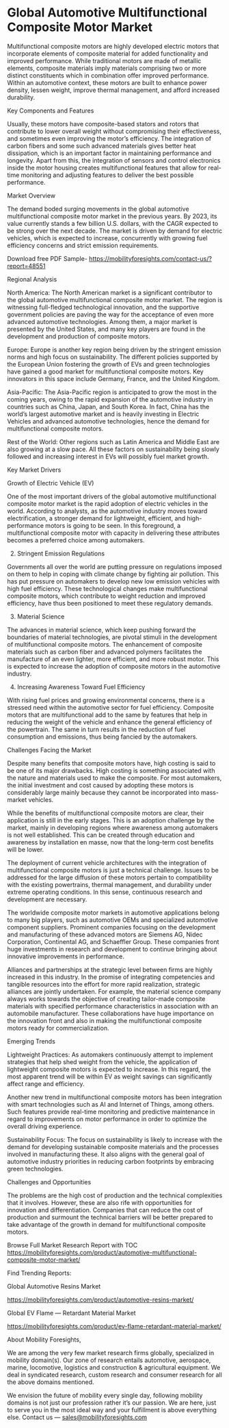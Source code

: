 # Global Automotive Multifunctional Composite Motor Market

Multifunctional composite motors are highly developed electric motors that incorporate elements of composite material for added functionality and improved performance. While traditional motors are made of metallic elements, composite materials imply materials comprising two or more distinct constituents which in combination offer improved performance. Within an automotive context, these motors are built to enhance power density, lessen weight, improve thermal management, and afford increased durability.

Key Components and Features

Usually, these motors have composite-based stators and rotors that contribute to lower overall weight without compromising their effectiveness, and sometimes even improving the motor’s efficiency. The integration of carbon fibers and some such advanced materials gives better heat dissipation, which is an important factor in maintaining performance and longevity. Apart from this, the integration of sensors and control electronics inside the motor housing creates multifunctional features that allow for real-time monitoring and adjusting features to deliver the best possible performance.

Market Overview

The demand boded surging movements in the global automotive multifunctional composite motor market in the previous years. By 2023, its value currently stands a few billion U.S. dollars, with the CAGR expected to be strong over the next decade. The market is driven by demand for electric vehicles, which is expected to increase, concurrently with growing fuel efficiency concerns and strict emission requirements.

Download free PDF Sample- https://mobilityforesights.com/contact-us/?report=48551

Regional Analysis

North America: The North American market is a significant contributor to the global automotive multifunctional composite motor market. The region is witnessing full-fledged technological innovation, and the supportive government policies are paving the way for the acceptance of even more advanced automotive technologies. Among them, a major market is presented by the United States, and many key players are found in the development and production of composite motors.

Europe: Europe is another key region being driven by the stringent emission norms and high focus on sustainability. The different policies supported by the European Union fostering the growth of EVs and green technologies have gained a good market for multifunctional composite motors. Key innovators in this space include Germany, France, and the United Kingdom.

Asia-Pacific: The Asia-Pacific region is anticipated to grow the most in the coming years, owing to the rapid expansion of the automotive industry in countries such as China, Japan, and South Korea. In fact, China has the world’s largest automotive market and is heavily investing in Electric Vehicles and advanced automotive technologies, hence the demand for multifunctional composite motors.

Rest of the World: Other regions such as Latin America and Middle East are also growing at a slow pace. All these factors on sustainability being slowly followed and increasing interest in EVs will possibly fuel market growth.

Key Market Drivers

Growth of Electric Vehicle (EV)

One of the most important drivers of the global automotive multifunctional composite motor market is the rapid adoption of electric vehicles in the world. According to analysts, as the automotive industry moves toward electrification, a stronger demand for lightweight, efficient, and high-performance motors is going to be seen. In this foreground, a multifunctional composite motor with capacity in delivering these attributes becomes a preferred choice among automakers.

2. Stringent Emission Regulations

Governments all over the world are putting pressure on regulations imposed on them to help in coping with climate change by fighting air pollution. This has put pressure on automakers to develop new low emission vehicles with high fuel efficiency. These technological changes make multifunctional composite motors, which contribute to weight reduction and improved efficiency, have thus been positioned to meet these regulatory demands.

3. Material Science

The advances in material science, which keep pushing forward the boundaries of material technologies, are pivotal stimuli in the development of multifunctional composite motors. The enhancement of composite materials such as carbon fiber and advanced polymers facilitates the manufacture of an even lighter, more efficient, and more robust motor. This is expected to increase the adoption of composite motors in the automotive industry.

4. Increasing Awareness Toward Fuel Efficiency

With rising fuel prices and growing environmental concerns, there is a stressed need within the automotive sector for fuel efficiency. Composite motors that are multifunctional add to the same by features that help in reducing the weight of the vehicle and enhance the general efficiency of the powertrain. The same in turn results in the reduction of fuel consumption and emissions, thus being fancied by the automakers.

Challenges Facing the Market

Despite many benefits that composite motors have, high costing is said to be one of its major drawbacks. High costing is something associated with the nature and materials used to make the composite. For most automakers, the initial investment and cost caused by adopting these motors is considerably large mainly because they cannot be incorporated into mass-market vehicles.

While the benefits of multifunctional composite motors are clear, their application is still in the early stages. This is an adoption challenge by the market, mainly in developing regions where awareness among automakers is not well established. This can be created through education and awareness by installation en masse, now that the long-term cost benefits will be lower.

The deployment of current vehicle architectures with the integration of multifunctional composite motors is just a technical challenge. Issues to be addressed for the large diffusion of these motors pertain to compatibility with the existing powertrains, thermal management, and durability under extreme operating conditions. In this sense, continuous research and development are necessary.

The worldwide composite motor markets in automotive applications belong to many big players, such as automotive OEMs and specialized automotive component suppliers. Prominent companies focusing on the development and manufacturing of these advanced motors are Siemens AG, Nidec Corporation, Continental AG, and Schaeffler Group. These companies front huge investments in research and development to continue bringing about innovative improvements in performance.

Alliances and partnerships at the strategic level between firms are highly increased in this industry. In the promise of integrating competencies and tangible resources into the effort for more rapid realization, strategic alliances are jointly undertaken. For example, the material science company always works towards the objective of creating tailor-made composite materials with specified performance characteristics in association with an automobile manufacturer. These collaborations have huge importance on the innovation front and also in making the multifunctional composite motors ready for commercialization.

Emerging Trends

Lightweight Practices: As automakers continuously attempt to implement strategies that help shed weight from the vehicle, the application of lightweight composite motors is expected to increase. In this regard, the most apparent trend will be within EV as weight savings can significantly affect range and efficiency.

Another new trend in multifunctional composite motors has been integration with smart technologies such as AI and Internet of Things, among others. Such features provide real-time monitoring and predictive maintenance in regard to improvements on motor performance in order to optimize the overall driving experience.

Sustainability Focus: The focus on sustainability is likely to increase with the demand for developing sustainable composite materials and the processes involved in manufacturing these. It also aligns with the general goal of automotive industry priorities in reducing carbon footprints by embracing green technologies.

Challenges and Opportunities

The problems are the high cost of production and the technical complexities that it involves. However, these are also rife with opportunities for innovation and differentiation. Companies that can reduce the cost of production and surmount the technical barriers will be better prepared to take advantage of the growth in demand for multifunctional composite motors.

Browse Full Market Research Report with TOC https://mobilityforesights.com/product/automotive-multifunctional-composite-motor-market/

Find Trending Reports:

Global Automotive Resins Market

https://mobilityforesights.com/product/automotive-resins-market/

Global EV Flame — Retardant Material Market

https://mobilityforesights.com/product/ev-flame-retardant-material-market/

About Mobility Foresights,

We are among the very few market research firms globally, specialized in mobility domain(s). Our zone of research entails automotive, aerospace, marine, locomotive, logistics and construction & agricultural equipment. We deal in syndicated research, custom research and consumer research for all the above domains mentioned.

We envision the future of mobility every single day, following mobility domains is not just our profession rather it’s our passion. We are here, just to serve you in the most ideal way and your fulfillment is above everything else. Contact us — sales@mobilityforesights.com

